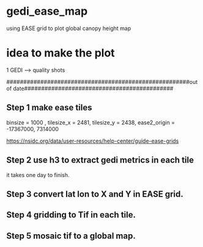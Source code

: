 # gedi_ease_map
using EASE grid to plot global canopy height map
# idea to make the plot

1 GEDI --> quality shots 




######################################################out of date############################################
## Step 1 make ease tiles
binsize = 1000 , tilesize_x = 2481, tilesize_y = 2438, ease2_origin = -17367000, 7314000

https://nsidc.org/data/user-resources/help-center/guide-ease-grids

## Step 2 use h3 to extract gedi metrics in each tile
it takes one day to finish.
## Step 3 convert lat lon to X and Y in EASE grid.
## Step 4 gridding to Tif in each tile.
## Step 5 mosaic tif to a global map.